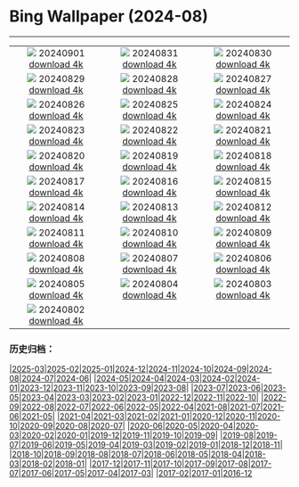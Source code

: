 # Bing Wallpaper (2024-08)
**************
| | | |
| :----: | :----: | :----: |
| ![](https://www.bing.com/th?id=OHR.DjanetAlgeria_EN-US9175224323_1920x1080.jpg) 20240901 [download 4k](https://www.bing.com/th?id=OHR.DjanetAlgeria_EN-US9175224323_UHD.jpg) | ![](https://www.bing.com/th?id=OHR.WhaleSharkDay_EN-US8979838463_1920x1080.jpg) 20240831 [download 4k](https://www.bing.com/th?id=OHR.WhaleSharkDay_EN-US8979838463_UHD.jpg) | ![](https://www.bing.com/th?id=OHR.CastellfollitSpain_EN-US8880313790_1920x1080.jpg) 20240830 [download 4k](https://www.bing.com/th?id=OHR.CastellfollitSpain_EN-US8880313790_UHD.jpg) |
| ![](https://www.bing.com/th?id=OHR.ParalympicsParis_EN-US0355511969_1920x1080.jpg) 20240829 [download 4k](https://www.bing.com/th?id=OHR.ParalympicsParis_EN-US0355511969_UHD.jpg) | ![](https://www.bing.com/th?id=OHR.YoungCaiman_EN-US8572688559_1920x1080.jpg) 20240828 [download 4k](https://www.bing.com/th?id=OHR.YoungCaiman_EN-US8572688559_UHD.jpg) | ![](https://www.bing.com/th?id=OHR.PalmyraAtoll_EN-US8399787979_1920x1080.jpg) 20240827 [download 4k](https://www.bing.com/th?id=OHR.PalmyraAtoll_EN-US8399787979_UHD.jpg) |
| ![](https://www.bing.com/th?id=OHR.SwiftcurrentLake_EN-US8272209593_1920x1080.jpg) 20240826 [download 4k](https://www.bing.com/th?id=OHR.SwiftcurrentLake_EN-US8272209593_UHD.jpg) | ![](https://www.bing.com/th?id=OHR.KatahdinWoods_EN-US8182768375_1920x1080.jpg) 20240825 [download 4k](https://www.bing.com/th?id=OHR.KatahdinWoods_EN-US8182768375_UHD.jpg) | ![](https://www.bing.com/th?id=OHR.PrasatPhanom_EN-US7990643175_1920x1080.jpg) 20240824 [download 4k](https://www.bing.com/th?id=OHR.PrasatPhanom_EN-US7990643175_UHD.jpg) |
| ![](https://www.bing.com/th?id=OHR.OceanCityMD_EN-US1389904046_1920x1080.jpg) 20240823 [download 4k](https://www.bing.com/th?id=OHR.OceanCityMD_EN-US1389904046_UHD.jpg) | ![](https://www.bing.com/th?id=OHR.NazcaBooby_EN-US0971401791_1920x1080.jpg) 20240822 [download 4k](https://www.bing.com/th?id=OHR.NazcaBooby_EN-US0971401791_UHD.jpg) | ![](https://www.bing.com/th?id=OHR.TetonSunrise_EN-US0849252457_1920x1080.jpg) 20240821 [download 4k](https://www.bing.com/th?id=OHR.TetonSunrise_EN-US0849252457_UHD.jpg) |
| ![](https://www.bing.com/th?id=OHR.FlightMuseum_EN-US0151236175_1920x1080.jpg) 20240820 [download 4k](https://www.bing.com/th?id=OHR.FlightMuseum_EN-US0151236175_UHD.jpg) | ![](https://www.bing.com/th?id=OHR.HuntingtonBeach_EN-US9892577517_1920x1080.jpg) 20240819 [download 4k](https://www.bing.com/th?id=OHR.HuntingtonBeach_EN-US9892577517_UHD.jpg) | ![](https://www.bing.com/th?id=OHR.AlfanzinaLighthouse_EN-US9545750672_1920x1080.jpg) 20240818 [download 4k](https://www.bing.com/th?id=OHR.AlfanzinaLighthouse_EN-US9545750672_UHD.jpg) |
| ![](https://www.bing.com/th?id=OHR.JapanRollerCoaster_EN-US9463845683_1920x1080.jpg) 20240817 [download 4k](https://www.bing.com/th?id=OHR.JapanRollerCoaster_EN-US9463845683_UHD.jpg) | ![](https://www.bing.com/th?id=OHR.HangCave_EN-US9374263509_1920x1080.jpg) 20240816 [download 4k](https://www.bing.com/th?id=OHR.HangCave_EN-US9374263509_UHD.jpg) | ![](https://www.bing.com/th?id=OHR.WatarrkaLizard_EN-US2106702347_1920x1080.jpg) 20240815 [download 4k](https://www.bing.com/th?id=OHR.WatarrkaLizard_EN-US2106702347_UHD.jpg) |
| ![](https://www.bing.com/th?id=OHR.DugiOtokCroatia_EN-US1981524043_1920x1080.jpg) 20240814 [download 4k](https://www.bing.com/th?id=OHR.DugiOtokCroatia_EN-US1981524043_UHD.jpg) | ![](https://www.bing.com/th?id=OHR.ElephantsAmboseli_EN-US1913542949_1920x1080.jpg) 20240813 [download 4k](https://www.bing.com/th?id=OHR.ElephantsAmboseli_EN-US1913542949_UHD.jpg) | ![](https://www.bing.com/th?id=OHR.TofinoVancouver_EN-US1466348668_1920x1080.jpg) 20240812 [download 4k](https://www.bing.com/th?id=OHR.TofinoVancouver_EN-US1466348668_UHD.jpg) |
| ![](https://www.bing.com/th?id=OHR.JoshuaTreeNP_EN-US1399159741_1920x1080.jpg) 20240811 [download 4k](https://www.bing.com/th?id=OHR.JoshuaTreeNP_EN-US1399159741_UHD.jpg) | ![](https://www.bing.com/th?id=OHR.IncaRuinPeru_EN-US1209778539_1920x1080.jpg) 20240810 [download 4k](https://www.bing.com/th?id=OHR.IncaRuinPeru_EN-US1209778539_UHD.jpg) | ![](https://www.bing.com/th?id=OHR.SpottedOwlet_EN-US7339417169_1920x1080.jpg) 20240809 [download 4k](https://www.bing.com/th?id=OHR.SpottedOwlet_EN-US7339417169_UHD.jpg) |
| ![](https://www.bing.com/th?id=OHR.MichiganLighthouse_EN-US2082743301_1920x1080.jpg) 20240808 [download 4k](https://www.bing.com/th?id=OHR.MichiganLighthouse_EN-US2082743301_UHD.jpg) | ![](https://www.bing.com/th?id=OHR.MolokiniHawaii_EN-US7128254175_1920x1080.jpg) 20240807 [download 4k](https://www.bing.com/th?id=OHR.MolokiniHawaii_EN-US7128254175_UHD.jpg) | ![](https://www.bing.com/th?id=OHR.HertfordshireLavender_EN-US6911884438_1920x1080.jpg) 20240806 [download 4k](https://www.bing.com/th?id=OHR.HertfordshireLavender_EN-US6911884438_UHD.jpg) |
| ![](https://www.bing.com/th?id=OHR.ImpalaOxpecker_EN-US6835989068_1920x1080.jpg) 20240805 [download 4k](https://www.bing.com/th?id=OHR.ImpalaOxpecker_EN-US6835989068_UHD.jpg) | ![](https://www.bing.com/th?id=OHR.WulongKarst_EN-US6752358338_1920x1080.jpg) 20240804 [download 4k](https://www.bing.com/th?id=OHR.WulongKarst_EN-US6752358338_UHD.jpg) | ![](https://www.bing.com/th?id=OHR.TrunkBay_EN-US6585719799_1920x1080.jpg) 20240803 [download 4k](https://www.bing.com/th?id=OHR.TrunkBay_EN-US6585719799_UHD.jpg) |
| ![](https://www.bing.com/th?id=OHR.KaptaiLake_EN-US6490685268_1920x1080.jpg) 20240802 [download 4k](https://www.bing.com/th?id=OHR.KaptaiLake_EN-US6490685268_UHD.jpg) |  |  |

### 历史归档：

|[2025-03](/2025-03/2025-03.md)|[2025-02](/2025-02/2025-02.md)|[2025-01](/2025-01/2025-01.md)|[2024-12](/2024-12/2024-12.md)|[2024-11](/2024-11/2024-11.md)|[2024-10](/2024-10/2024-10.md)|[2024-09](/2024-09/2024-09.md)|[2024-08](/2024-08/2024-08.md)|[2024-07](/2024-07/2024-07.md)|[2024-06](/2024-06/2024-06.md)|
|[2024-05](/2024-05/2024-05.md)|[2024-04](/2024-04/2024-04.md)|[2024-03](/2024-03/2024-03.md)|[2024-02](/2024-02/2024-02.md)|[2024-01](/2024-01/2024-01.md)|[2023-12](/2023-12/2023-12.md)|[2023-11](/2023-11/2023-11.md)|[2023-10](/2023-10/2023-10.md)|[2023-09](/2023-09/2023-09.md)|[2023-08](/2023-08/2023-08.md)|
|[2023-07](/2023-07/2023-07.md)|[2023-06](/2023-06/2023-06.md)|[2023-05](/2023-05/2023-05.md)|[2023-04](/2023-04/2023-04.md)|[2023-03](/2023-03/2023-03.md)|[2023-02](/2023-02/2023-02.md)|[2023-01](/2023-01/2023-01.md)|[2022-12](/2022-12/2022-12.md)|[2022-11](/2022-11/2022-11.md)|[2022-10](/2022-10/2022-10.md)|
|[2022-09](/2022-09/2022-09.md)|[2022-08](/2022-08/2022-08.md)|[2022-07](/2022-07/2022-07.md)|[2022-06](/2022-06/2022-06.md)|[2022-05](/2022-05/2022-05.md)|[2022-04](/2022-04/2022-04.md)|[2021-08](/2021-08/2021-08.md)|[2021-07](/2021-07/2021-07.md)|[2021-06](/2021-06/2021-06.md)|[2021-05](/2021-05/2021-05.md)|
|[2021-04](/2021-04/2021-04.md)|[2021-03](/2021-03/2021-03.md)|[2021-02](/2021-02/2021-02.md)|[2021-01](/2021-01/2021-01.md)|[2020-12](/2020-12/2020-12.md)|[2020-11](/2020-11/2020-11.md)|[2020-10](/2020-10/2020-10.md)|[2020-09](/2020-09/2020-09.md)|[2020-08](/2020-08/2020-08.md)|[2020-07](/2020-07/2020-07.md)|
|[2020-06](/2020-06/2020-06.md)|[2020-05](/2020-05/2020-05.md)|[2020-04](/2020-04/2020-04.md)|[2020-03](/2020-03/2020-03.md)|[2020-02](/2020-02/2020-02.md)|[2020-01](/2020-01/2020-01.md)|[2019-12](/2019-12/2019-12.md)|[2019-11](/2019-11/2019-11.md)|[2019-10](/2019-10/2019-10.md)|[2019-09](/2019-09/2019-09.md)|
|[2019-08](/2019-08/2019-08.md)|[2019-07](/2019-07/2019-07.md)|[2019-06](/2019-06/2019-06.md)|[2019-05](/2019-05/2019-05.md)|[2019-04](/2019-04/2019-04.md)|[2019-03](/2019-03/2019-03.md)|[2019-02](/2019-02/2019-02.md)|[2019-01](/2019-01/2019-01.md)|[2018-12](/2018-12/2018-12.md)|[2018-11](/2018-11/2018-11.md)|
|[2018-10](/2018-10/2018-10.md)|[2018-09](/2018-09/2018-09.md)|[2018-08](/2018-08/2018-08.md)|[2018-07](/2018-07/2018-07.md)|[2018-06](/2018-06/2018-06.md)|[2018-05](/2018-05/2018-05.md)|[2018-04](/2018-04/2018-04.md)|[2018-03](/2018-03/2018-03.md)|[2018-02](/2018-02/2018-02.md)|[2018-01](/2018-01/2018-01.md)|
|[2017-12](/2017-12/2017-12.md)|[2017-11](/2017-11/2017-11.md)|[2017-10](/2017-10/2017-10.md)|[2017-09](/2017-09/2017-09.md)|[2017-08](/2017-08/2017-08.md)|[2017-07](/2017-07/2017-07.md)|[2017-06](/2017-06/2017-06.md)|[2017-05](/2017-05/2017-05.md)|[2017-04](/2017-04/2017-04.md)|[2017-03](/2017-03/2017-03.md)|
|[2017-02](/2017-02/2017-02.md)|[2017-01](/2017-01/2017-01.md)|[2016-12](/2016-12/2016-12.md)